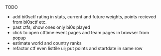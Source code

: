 TODO
 - add bi0sctf rating in stats, current and future weights, points recieved from bi0sctf etc.
 - past ctfs; show ones only bi0s played
 - click to open ctftime event pages and team pages in browser from popup
 - estimate world and country ranks
 - refactor ctf even listtile ui; put points and startdate in same row